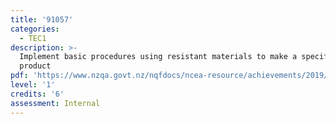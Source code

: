 ```yaml
---
title: '91057'
categories:
  - TEC1
description: >-
  Implement basic procedures using resistant materials to make a specified
  product
pdf: 'https://www.nzqa.govt.nz/nqfdocs/ncea-resource/achievements/2019/as91057.pdf'
level: '1'
credits: '6'
assessment: Internal
---
```



